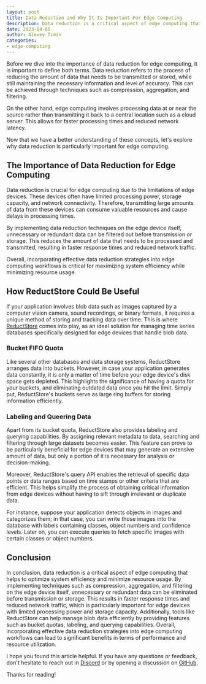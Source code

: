 ```yaml
---
layout: post
title: Data Reduction and Why It Is Important For Edge Computing
description: Data reduction is a critical aspect of edge computing that helps to optimize system efficiency and minimize resource usage. 
date: 2023-04-05
author: Alexey Timin
categories:
- edge-computing
---
```


Before we dive into the importance of data reduction for edge computing, it is important to define both terms. 
Data reduction refers to the process of reducing the amount of data that needs to be transmitted or stored, while still maintaining the necessary information and level of accuracy. 
This can be achieved through techniques such as compression, aggregation, and filtering.

<!--more-->

On the other hand, edge computing involves processing data at or near the source rather than transmitting it back to a central location such as a cloud server. 
This allows for faster processing times and reduced network latency.

Now that we have a better understanding of these concepts, let's explore why data reduction is particularly important for edge computing.

## The Importance of Data Reduction for Edge Computing

Data reduction is crucial for edge computing due to the limitations of edge devices. 
These devices often have limited processing power, storage capacity, and network connectivity. 
Therefore, transmitting large amounts of data from these devices can consume valuable resources and cause delays in processing times.

By implementing data reduction techniques on the edge device itself, unnecessary or redundant data can be filtered out before transmission or storage. 
This reduces the amount of data that needs to be processed and transmitted, resulting in faster response times and reduced network traffic.

Overall, incorporating effective data reduction strategies into edge computing workflows is critical for maximizing system efficiency while minimizing resource usage.

## How ReductStore Could Be Useful

If your application involves blob data such as images captured by a computer vision camera, sound recordings, or binary formats, it requires a unique method of storing and tracking data over time. 
This is where [ReductStore](https://www.reduct.store) comes into play, as an ideal solution for managing time series databases specifically designed for edge devices that handle blob data.

### Bucket FIFO Quota

Like several other databases and data storage systems, ReductStore arranges data into buckets. 
However, in case your application generates data constantly, it is only a matter of time before your edge device's disk space gets depleted. 
This highlights the significance of having a quota for your buckets, and eliminating outdated data once you hit the limit. 
Simply put, ReductStore's buckets serve as large ring buffers for storing information efficiently.

### Labeling and Queering Data

Apart from its bucket quota, ReductStore also provides labeling and querying capabilities. 
By assigning relevant metadata to data, searching and filtering through large datasets becomes easier. 
This feature can prove to be particularly beneficial for edge devices that may generate an extensive amount of data, but only a portion of it is necessary for analysis or decision-making.

Moreover, ReductStore's query API enables the retrieval of specific data points or data ranges based on time stamps or other criteria that are efficient.
This helps simplify the process of obtaining critical information from edge devices without having to sift through irrelevant or duplicate data.

For instance, suppose your application detects objects in images and categorizes them; in that case, you can write those images into the database with labels containing classes, object numbers and confidence levels. 
Later on, you can execute queries to fetch specific images with certain classes or object numbers.

## Conclusion

In conclusion, data reduction is a critical aspect of edge computing that helps to optimize system efficiency and minimize resource usage.
By implementing techniques such as compression, aggregation, and filtering on the edge device itself, unnecessary or redundant data can be eliminated before transmission or storage.
This results in faster response times and reduced network traffic, which is particularly important for edge devices with limited processing power and storage capacity.
Additionally, tools like ReductStore can help manage blob data efficiently by providing features such as bucket quotas, labeling, and querying capabilities.
Overall, incorporating effective data reduction strategies into edge computing workflows can lead to significant benefits in terms of performance and resource utilization.

I hope you found this article helpful. If you have any questions or feedback, don't hesitate to reach out in [Discord](https://discord.gg/8wPtPGJYsn)
or by opening a discussion on [GitHub](https://github.com/reductstore/reductstore/discussions).

Thanks for reading!